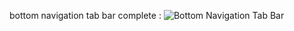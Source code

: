 bottom navigation tab bar complete : 
![Bottom Navigation Tab Bar](https://1drv.ms/i/c/a1a29b95ce1612c6/EQUcvDej2mdFlmW6ZsaCIHQBLVp6z9t5lIzM0NO3bup3gQ?e=EkL4pA)
